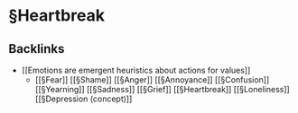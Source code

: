# §Heartbreak
## Backlinks
* [[Emotions are emergent heuristics about actions for values]]
	* [[§Fear]]
[[§Shame]]
[[§Anger]]
[[§Annoyance]]
[[§Confusion]]
[[§Yearning]]
[[§Sadness]]
[[§Grief]]
[[§Heartbreak]]
[[§Loneliness]]
[[§Depression (concept)]]

<!-- #p2 -->

<!-- {BearID:6DB3258C-4F6F-440C-8FE4-E4FF7A2EE9DB-13250-0000266F85914752} -->
